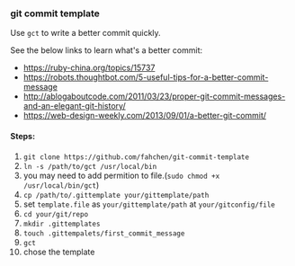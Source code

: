 ### git commit template
Use `gct` to write a better commit quickly.

See the below links to learn what's a better commit:
- https://ruby-china.org/topics/15737
- https://robots.thoughtbot.com/5-useful-tips-for-a-better-commit-message
- http://ablogaboutcode.com/2011/03/23/proper-git-commit-messages-and-an-elegant-git-history/
- https://web-design-weekly.com/2013/09/01/a-better-git-commit/

#### Steps:
1. `git clone https://github.com/fahchen/git-commit-template`
1. `ln -s /path/to/gct /usr/local/bin`
1. you may need to add permition to file.(`sudo chmod +x /usr/local/bin/gct`)
1. `cp /path/to/.gittemplate your/gittemplate/path`
1. set `template.file` as `your/gittemplate/path` at `your/gitconfig/file`
1. `cd your/git/repo`
1. `mkdir .gittemplates`
1. `touch .gittempalets/first_commit_message`
1. `gct`
1. chose the template
